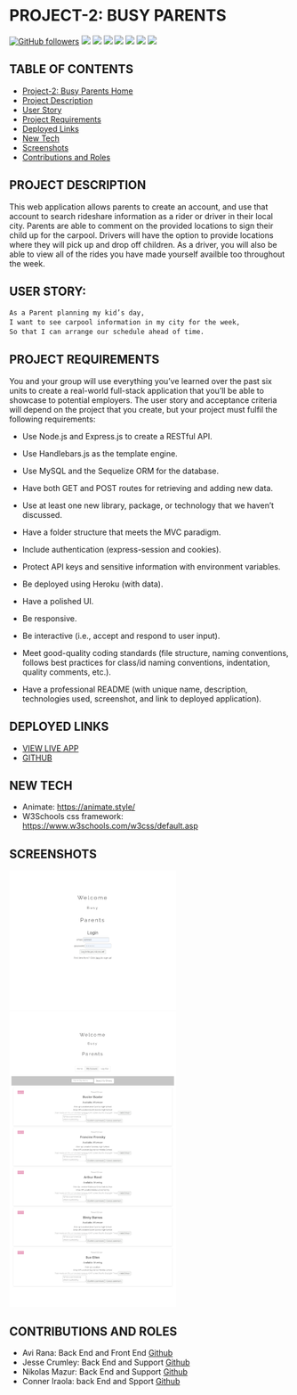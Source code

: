 #  PROJECT-2: BUSY PARENTS



[![GitHub followers](https://img.shields.io/github/followers/Nmenotti20?label=Follow&style=social)](https://github.com/crumwj22/busy-parents.git)
<img src="https://img.shields.io/badge/html5%20-%23E34F26.svg?&style=for-the-badge&logo=html5&logoColor=white"/>
<img src="https://img.shields.io/badge/css3%20-%231572B6.svg?&style=for-the-badge&logo=css3&logoColor=white"/>
<img src="https://img.shields.io/badge/bootstrap%20-%23563D7C.svg?&style=for-the-badge&logo=bootstrap&logoColor=white"/> <img src="https://img.shields.io/badge/javascript%20-%23323330.svg?&style=for-the-badge&logo=javascript&logoColor=%23F7DF1E"/> <img src="https://img.shields.io/badge/node.js%20-%2343853D.svg?&style=for-the-badge&logo=node.js&logoColor=white"/> <img src="https://img.shields.io/badge/mysql-%2300f.svg?&style=for-the-badge&logo=mysql&logoColor=white"/> <img src="https://img.shields.io/badge/heroku%20-%23430098.svg?&style=for-the-badge&logo=heroku&logoColor=white"/> 



## TABLE OF CONTENTS
- [Project-2: Busy Parents Home](#project-2-busy-parents)
- [Project Description](#project-description)
- [User Story](#user-story)
- [Project Requirements](#project-requirements)
- [Deployed Links](#deployed-liks)
- [New Tech](#new-tech)
- [Screenshots](#screenshots)
- [Contributions and Roles](#contributions-and-roles)



## PROJECT DESCRIPTION
This web application allows parents to create an account, and use that account to search rideshare information as a rider or driver in their local city. Parents are able to comment on the provided locations to sign their child up for the carpool. Drivers will have the option to provide locations where they will pick up and drop off children. As a driver, you will also be able to view all of the rides you have made yourself availble too throughout the week.



## USER STORY: 
```md
As a Parent planning my kid’s day,
I want to see carpool information in my city for the week,
So that I can arrange our schedule ahead of time.
```



## PROJECT REQUIREMENTS

You and your group will use everything you’ve learned over the past six units to create a real-world full-stack application that you’ll be able to showcase to potential employers. The user story and acceptance criteria will depend on the project that you create, but your project must fulfil the following requirements:

* Use Node.js and Express.js to create a RESTful API.

* Use Handlebars.js as the template engine.

* Use MySQL and the Sequelize ORM for the database.

* Have both GET and POST routes for retrieving and adding new data.

* Use at least one new library, package, or technology that we haven’t discussed.

* Have a folder structure that meets the MVC paradigm.

* Include authentication (express-session and cookies).

* Protect API keys and sensitive information with environment variables.

* Be deployed using Heroku (with data).

* Have a polished UI.

* Be responsive.

* Be interactive (i.e., accept and respond to user input).

* Meet good-quality coding standards (file structure, naming conventions, follows best practices for class/id naming conventions, indentation, quality comments, etc.).

* Have a professional README (with unique name, description, technologies used, screenshot, and link to deployed application).



## DEPLOYED LINKS

- [VIEW LIVE APP](https://busy-parents-jesse.herokuapp.com/)
- [GITHUB](https://github.com/crumwj22/busy-parents)



## NEW TECH

- Animate: https://animate.style/
- W3Schools css framework: https://www.w3schools.com/w3css/default.asp



## SCREENSHOTS
<img src="assets/busy-parents-login.png" width="300px">
<img src="assets/busy-parents-dashboard.png" width="300px">



## CONTRIBUTIONS AND ROLES
- Avi Rana: Back End and Front End [Github](https://github.com/AR31313)
- Jesse Crumley: Back End and Support [Github](https://github.com/crumwj22)
- Nikolas Mazur: Back End and Support [Github](https://github.com/NikolasMazur)
- Conner Iraola: back End and Spport [Github](https://github.com/conneriraola)